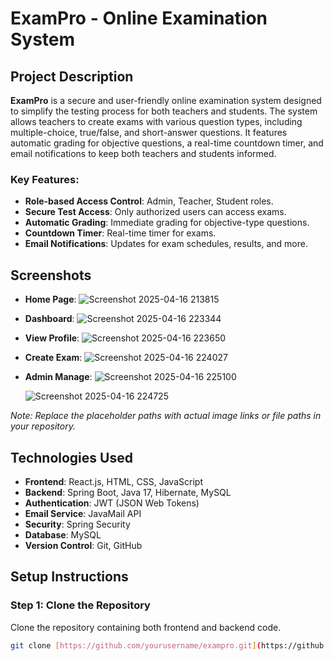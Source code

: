 # ExamPro - Online Examination System

## Project Description

**ExamPro** is a secure and user-friendly online examination system designed to simplify the testing process for both teachers and students. The system allows teachers to create exams with various question types, including multiple-choice, true/false, and short-answer questions. It features automatic grading for objective questions, a real-time countdown timer, and email notifications to keep both teachers and students informed.

### Key Features:
- **Role-based Access Control**: Admin, Teacher, Student roles.
- **Secure Test Access**: Only authorized users can access exams.
- **Automatic Grading**: Immediate grading for objective-type questions.
- **Countdown Timer**: Real-time timer for exams.
- **Email Notifications**: Updates for exam schedules, results, and more.

## Screenshots

- **Home Page**: ![Screenshot 2025-04-16 213815](https://github.com/user-attachments/assets/8171906e-9a26-441f-aa8a-f3f919771e34)
  
- **Dashboard**: ![Screenshot 2025-04-16 223344](https://github.com/user-attachments/assets/cc19d561-d28f-49ba-b391-fda7a9b101d6)
  
- **View Profile**: ![Screenshot 2025-04-16 223650](https://github.com/user-attachments/assets/fbfd0e4f-1cf0-4c8f-a67c-7d3b4555d40c)
  
- **Create Exam**: ![Screenshot 2025-04-16 224027](https://github.com/user-attachments/assets/ede321a1-48d5-4afc-84a2-6289d583949c)

- **Admin Manage**: ![Screenshot 2025-04-16 225100](https://github.com/user-attachments/assets/c45a981e-37fa-423f-837d-3c83f52fadc4)

  ![Screenshot 2025-04-16 224725](https://github.com/user-attachments/assets/164ebd38-28db-43df-b3b6-c3c4e014c0f4)



*Note: Replace the placeholder paths with actual image links or file paths in your repository.*

## Technologies Used

- **Frontend**: React.js, HTML, CSS, JavaScript
- **Backend**: Spring Boot, Java 17, Hibernate, MySQL
- **Authentication**: JWT (JSON Web Tokens)
- **Email Service**: JavaMail API
- **Security**: Spring Security
- **Database**: MySQL
- **Version Control**: Git, GitHub

## Setup Instructions

### Step 1: Clone the Repository

Clone the repository containing both frontend and backend code.

```bash
git clone [https://github.com/yourusername/exampro.git](https://github.com/Shachiru/ExamPro_Application.git)

